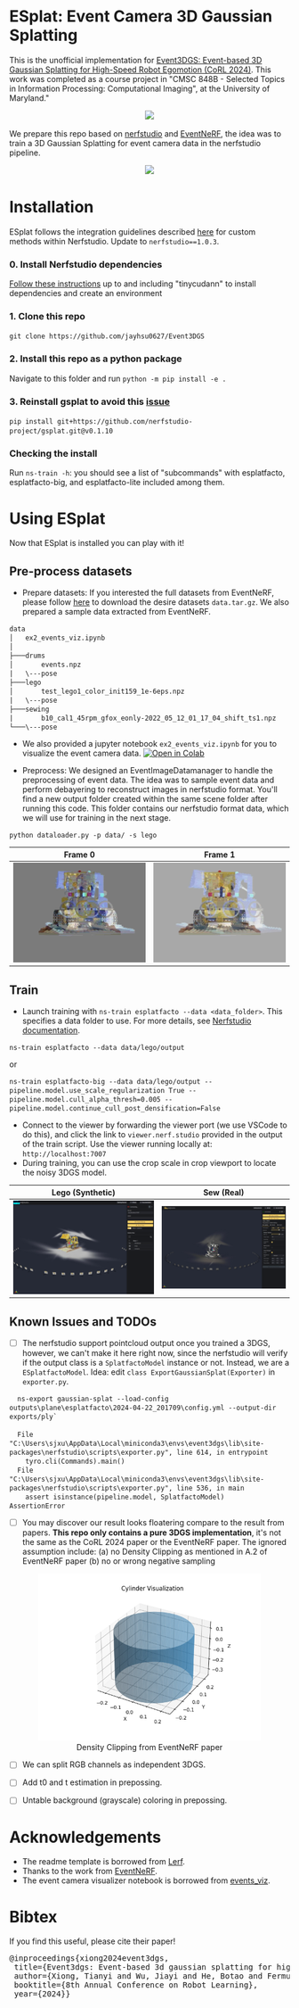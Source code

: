 # ESplat: Event Camera 3D Gaussian Splatting
This is the unofficial implementation for [Event3DGS: Event-based 3D Gaussian Splatting for High-Speed Robot Egomotion
(CoRL 2024)](https://arxiv.org/abs/2406.02972). This work was completed as a course project in "CMSC 848B - Selected Topics in Information Processing: Computational Imaging", at the University of Maryland."



<div align='center'> 
<img src="https://arxiv.org/html/2406.02972v3/x2.png" height="230px">
</div>

We prepare this repo based on [nerfstudio](https://docs.nerf.studio/) and [EventNeRF](https://github.com/r00tman/EventNeRF), the idea was to train a 3D Gaussian Splatting for event camera data in the nerfstudio pipeline.

<div align='center'> 
<img src="./img/drums_splatfacto_big_no_diff.gif" height="300px">
</div>

# Installation
ESplat follows the integration guidelines described [here](https://docs.nerf.studio/en/latest/developer_guides/new_methods.html) for custom methods within Nerfstudio. Update to `nerfstudio==1.0.3`.

### 0. Install Nerfstudio dependencies
[Follow these instructions](https://docs.nerf.studio/en/latest/quickstart/installation.html) up to and including "tinycudann" to install dependencies and create an environment

### 1. Clone this repo
`git clone https://github.com/jayhsu0627/Event3DGS`

### 2. Install this repo as a python package
Navigate to this folder and run `python -m pip install -e .`

### 3. Reinstall gsplat to avoid this [issue](https://github.com/nerfstudio-project/nerfstudio/issues/2727)
`pip install git+https://github.com/nerfstudio-project/gsplat.git@v0.1.10`
<!-- ### 4. Run `ns-install-cli` -->

### Checking the install
Run `ns-train -h`: you should see a list of "subcommands" with esplatfacto, esplatfacto-big, and esplatfacto-lite included among them.

# Using ESplat
Now that ESplat is installed you can play with it! 

## Pre-process datasets
- Prepare datasets: If you interested the full datasets from EventNeRF, please follow [here](https://github.com/r00tman/EventNeRF) to download the desire datasets `data.tar.gz`. We also prepared a sample data extracted from EventNeRF.

```
data
│   ex2_events_viz.ipynb
│
├───drums
│       events.npz
|   \---pose
├───lego
│       test_lego1_color_init159_1e-6eps.npz
|   \---pose
├───sewing
|       b10_cal1_45rpm_gfox_eonly-2022_05_12_01_17_04_shift_ts1.npz
└───\---pose

```
- We also provided a jupyter notebook `ex2_events_viz.ipynb` for you to visualize the event camera data. [![Open in Colab](https://colab.research.google.com/assets/colab-badge.svg)](https://colab.research.google.com/github/jayhsu0627/Event3DGS/blob/main/data/ex2_events_viz.ipynb)

- Preprocess: We designed an EventImageDatamanager to handle the preprocessing of event data. The idea was to sample event data and perform debayering to reconstruct images in nerfstudio format. You'll find a new output folder created within the same scene folder after running this code. This folder contains our nerfstudio format data, which we will use for training in the next stage.


```
python dataloader.py -p data/ -s lego
```

| Frame 0                           | Frame 1                           |
|-----------------------------------|-----------------------------------|
| ![Image 1](./img/data/r_00000.png)    | ![Image 2](./img/data/r_00001.png)    |
## Train

- Launch training with `ns-train esplatfacto --data <data_folder>`. This specifies a data folder to use. For more details, see [Nerfstudio documentation](https://docs.nerf.studio/en/latest/quickstart/first_nerf.html). 

```
ns-train esplatfacto --data data/lego/output
```

or
```
ns-train esplatfacto-big --data data/lego/output --pipeline.model.use_scale_regularization True --pipeline.model.cull_alpha_thresh=0.005 --pipeline.model.continue_cull_post_densification=False
```

- Connect to the viewer by forwarding the viewer port (we use VSCode to do this), and click the link to `viewer.nerf.studio` provided in the output of the train script. Use the viewer running locally at: `http://localhost:7007`
- During training, you can use the crop scale in crop viewport to locate the noisy 3DGS model.


| Lego (Synthetic)                            | Sew (Real)                           |
|-----------------------------------|-----------------------------------|
| ![Image 1](./img/lego_splatfacto_big.png)    | ![Image 2](./img/sew_splatfacto_big_no_diff.png)    |


## Known Issues and TODOs

- [ ] The nerfstudio support pointcloud output once you trained a 3DGS, however, we can't make it here right now, since the nerfstudio will verify if the output class is a `SplatfactoModel` instance or not. Instead, we are a `ESplatfactoModel`. Idea: edit `class ExportGaussianSplat(Exporter)` in `exporter.py`.

```
  ns-export gaussian-splat --load-config outputs\plane\esplatfacto\2024-04-22_201709\config.yml --output-dir exports/ply`

  File "C:\Users\sjxu\AppData\Local\miniconda3\envs\event3dgs\lib\site-packages\nerfstudio\scripts\exporter.py", line 614, in entrypoint
    tyro.cli(Commands).main()
  File "C:\Users\sjxu\AppData\Local\miniconda3\envs\event3dgs\lib\site-packages\nerfstudio\scripts\exporter.py", line 536, in main
    assert isinstance(pipeline.model, SplatfactoModel)
AssertionError
```

- [ ] You may discover our result looks floatering compare to the result from papers. **This repo only contains a pure 3DGS implementation**, it's not the same as the CoRL 2024 paper or the EventNeRF paper. The ignored assumption include: (a) no Density Clipping as mentioned in A.2 of EventNeRF paper (b) no or wrong negative sampling

<div align="center">
  <figure>
    <img src="./img/density_clipping.png" height="300px">
    <figcaption style="text-align: center;">Density Clipping from EventNeRF paper</figcaption>
  </figure>
</div>

- [ ] We can split RGB channels as independent 3DGS.
- [ ] Add t0 and t estimation in prepossing.
- [ ] Untable background (grayscale) coloring in prepossing.


<!-- 
```test

ray_samplers = load_event_data_split(args.datadir, args.scene, camera_mgr=camera_mgr, split=args.train_split,
                                         skip=args.trainskip, max_winsize=args.winsize,
                                         use_ray_jitter=args.use_ray_jitter, is_colored=args.is_colored,
                                         polarity_offset=args.polarity_offset, cycle=args.is_cycled,
                                         is_rgb_only=args.is_rgb_only, randomize_winlen=args.use_random_window_len,
                                         win_constant_count=args.use_window_constant_count)

To see how "load_event_data_split" determine

prev_file = img_files[(i-winsize+len(img_files))%len(img_files)]
curr_file = img_files[i]
``` -->
# Acknowledgements

- The readme template is borrowed from [Lerf](https://github.com/kerrj/lerf).
- Thanks to the work from [EventNeRF](https://github.com/r00tman/EventNeRF).
- The event camera visualizer notebook is borrowed from [events_viz](https://github.com/tub-rip/events_viz/).

# Bibtex
If you find this useful, please cite their paper!
<pre id="codecell0">
@inproceedings{xiong2024event3dgs,
&nbsp;title={Event3dgs: Event-based 3d gaussian splatting for high-speed robot egomotion},
&nbsp;author={Xiong, Tianyi and Wu, Jiayi and He, Botao and Fermuller, Cornelia and Aloimonos, Yiannis and Huang, Heng and Metzler, Christopher},
&nbsp;booktitle={8th Annual Conference on Robot Learning},
&nbsp;year={2024}}
</pre>